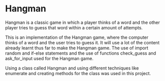 # Hangman
Hangman is a classic game in which a player thinks of a word and the other player tries to guess that word within a certain amount of attempts.

This is an implementation of the Hangman game, where the computer thinks of a word and the user tries to guess it. It will use a lot of the content already learnt thus far to make the Hangman game.
The use of import random and if-else statements and the use of functions check_guess and ask_for_input used for the Hangman game.

Using a class called Hangman and using different techniques like enumerate and creating methods for the class was used in this project.
